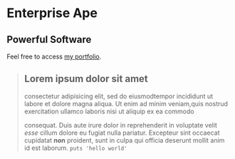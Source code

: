 Enterprise Ape
==============

Powerful Software
-----------------

Feel free to access [my portfolio](http://portfolio.jordanhudgens.com).

> ## Lorem ipsum dolor sit amet
>
>consectetur adipisicing elit, sed do eiusmodtempor incididunt ut labore et dolore magna aliqua. Ut enim ad minim veniam,quis nostrud exercitation ullamco laboris nisi ut aliquip ex ea commodo
>
>consequat. Duis aute irure dolor in reprehenderit in voluptate velit *esse*
>cillum dolore eu fugiat nulla pariatur. Excepteur sint occaecat cupidatat **non**
proident, sunt in culpa qui officia deserunt mollit anim id est laborum. `puts 'hello world'`